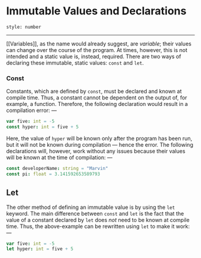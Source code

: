 # Immutable Values and Declarations
```toc
style: number
```
----
[[Variables]], as the name would already suggest, are _variable_; their values can change over the course of the program. At times, however, this is not intended and a static value is, instead, required. There are two ways of declaring these immutable, static values: ```const``` and ```let```.

### Const

Constants, which are defined by ```const```, must be declared and known at compile time. Thus, a constant cannot be dependent on the output of, for example, a function. Therefore, the following declaration would result in a compilation error: —

```nim
var five: int = -5
const hyper: int = five + 5
```

Here, the value of ```hyper``` will be known only after the program has been run, but it will not be known during compilation — hence the error. The following declarations will, however, work without any issues because their values will be known at the time of compilation: —

```nim
const developerName: string = "Marvin"
const pi: float = 3.141592653589793
```

## Let
The other method of defining an immutable value is by using the ```let``` keyword. The main difference between ```const``` and ```let``` is the fact that the value of a constant declared by ```let``` does _not_ need to be known at compile time. Thus, the above-example can be rewritten using ```let``` to make it work: —

```nim
var five: int = -5
let hyper: int = five + 5
```

<div style="page-break-after: always;"></div>